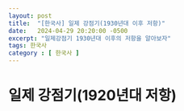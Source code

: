 ```yaml
---
layout: post
title:  "[한국사] 일제 강점기(1930년대 이후 저항)"
date:   2024-04-29 20:20:00 -0500
excerpt: "일제강점기 1930년대 이후의 저항을 알아보자"
tags: 한국사
category : [ 한국사 ]
---
```


# 일제 강점기(1920년대 저항)
